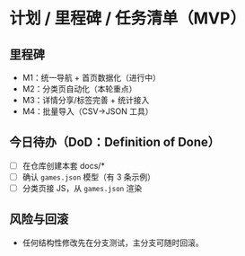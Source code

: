 # 计划 / 里程碑 / 任务清单（MVP）

## 里程碑
- M1：统一导航 + 首页数据化（进行中）
- M2：分类页自动化（本轮重点）
- M3：详情分享/标签完善 + 统计接入
- M4：批量导入（CSV→JSON 工具）

## 今日待办（DoD：Definition of Done）
- [ ] 在仓库创建本套 docs/*
- [ ] 确认 `games.json` 模型（有 3 条示例）
- [ ] 分类页接 JS，从 `games.json` 渲染

## 风险与回滚
- 任何结构性修改先在分支测试，主分支可随时回滚。
